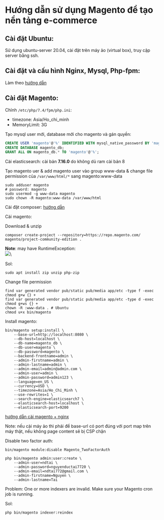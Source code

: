 # Hướng dẫn sử dụng Magento để tạo nền tảng e-commerce

## Cài đặt Ubuntu:
Sử dụng ubuntu-server 20.04, cài đặt trên máy ảo (virtual box), truy cập server bằng ssh.

## Cài đặt và cấu hình Nginx, Mysql, Php-fpm:
Làm theo [hướng dẫn](https://www.digitalocean.com/community/tutorials/how-to-install-linux-nginx-mysql-php-lemp-stack-on-ubuntu-20-04)

## Cài đặt Magento:
Chỉnh `/etc/php/7.4/fpm/php.ini`:
- timezone: Asia/Ho_chi_minh
- MemoryLimit: 3G

Tạo mysql user mới, database mới cho magento và gán quyền:
```sql
CREATE USER 'magento'@'%' IDENTIFIED WITH mysql_native_password BY 'magento';
CREATE DATABASE magento_db;
GRANT ALL ON magento_db.* TO 'magento'@'%';

```

Cài elasticsearch: cài bản **7.16.0** do không dủ ram cài bản 8

Tạo magento uer & add magento user vào group www-data & change file permission của `/var/www/html/*` sang magento:www-data
```shell
sudo adduser magento
# password: magento
sudo usermod -g www-data magento
sudo chown -R magento:www-data /var/www/html
```

Cài đặt composer: [hướng dẫn](https://getcomposer.org/download/)

Cài magento:

Download & unzip

```shell
composer create-project --repository=https://repo.magento.com/ magento/project-community-edition .
```

**Note**: may have RuntimeException:\
![](https://i.imgur.com/JK4ONwm.png)\

Sol: 
```
sudo apt install zip unzip php-zip
```

Change file permission
```shell
find var generated vendor pub/static pub/media app/etc -type f -exec chmod g+w {} +
find var generated vendor pub/static pub/media app/etc -type d -exec chmod g+ws {} +
chown -R :www-data . # Ubuntu
chmod u+x bin/magento

```

Install magento:
```shell
bin/magento setup:install \
    --base-url=http://localhost:8080 \
    --db-host=localhost \
    --db-name=magento_db \
    --db-user=magento \
    --db-password=magento \
    --backend-frontname=admin \
    --admin-firstname=admin \
    --admin-lastname=admin \
    --admin-email=admin@admin.com \
    --admin-user=admin \
    --admin-password=admin123 \
    --language=en_US \
    --currency=USD \
    --timezone=Asia/Ho_Chi_Minh \
    --use-rewrites=1 \
    --search-engine=elasticsearch7 \
    --elasticsearch-host=localhost \
    --elasticsearch-port=9200
```

[hướng dẫn cài magento + nginx](https://devdocs.magento.com/guides/v2.4/install-gde/prereq/nginx.html)

Note: nếu cài máy ảo thì phải để base-url có port đúng với port map trên máy thật, nếu không page content sẽ bị CSP chặn

Disable two factor auth:
```shell
bin/magento module:disable Magento_TwoFactorAuth
```

```shell
php bin/magento admin:user:create \
    --admin-user=ndtai \
    --admin-password=nguyenductai7720 \
    --admin-email=ndtai772@gmail.com \
    --admin-firstname=Nguyen \
    --admin-lastname=Tai
```

Problem: One or more indexers are invalid. Make sure your Magento cron job is running.

Sol: 
```
php bin/magento indexer:reindex
```